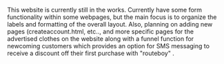 This website is currently still in the works. 
Currently have some form functionality within some webpages, but the main focus is to organize the labels and formatting of the overall layout.
Also, planning on adding new pages (createaccount.html, etc.., and more specific pages for the advertised clothes on the website along with a funnel function for newcoming customers which provides 
an option for SMS messaging to receive a discount off their first purchase with "routeboy" .
